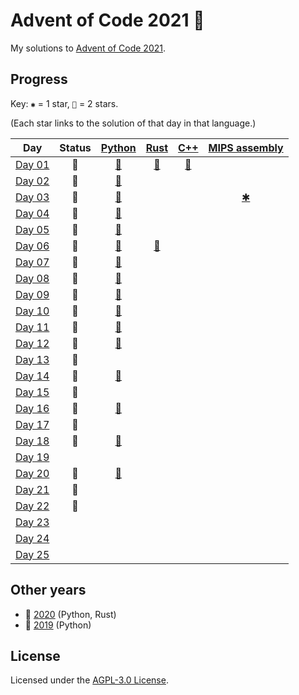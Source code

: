 # Advent of Code 2021 🎄

My solutions to [Advent of Code 2021](https://adventofcode.com/2021).

## Progress

Key: `✱` = 1 star, `🌟` = 2 stars.

(Each star links to the solution of that day in that language.)

| Day           | Status | [Python](python) | [Rust](rust) | [C++](cpp) | [MIPS assembly](asm) |
| ------------- |:------:|:----------------:|:------------:|:----------:|:--------------------:|
| [Day 01][d01] | 🌟 | [🌟][py01] | [🌟][rs01] | [🌟][cpp01] |  |
| [Day 02][d02] | 🌟 | [🌟][py02] |  |  |  |
| [Day 03][d03] | 🌟 | [🌟][py03] |  |  | [✱][asm03] |
| [Day 04][d04] | 🌟 | [🌟][py04] |  |  |  |
| [Day 05][d05] | 🌟 | [🌟][py05] |  |  |  |
| [Day 06][d06] | 🌟 | [🌟][py06] | [🌟][rs06] |  |  |
| [Day 07][d07] | 🌟 | [🌟][py07] |  |  |  |
| [Day 08][d08] | 🌟 | [🌟][py08] |  |  |  |
| [Day 09][d09] | 🌟 | [🌟][py09] |  |  |  |
| [Day 10][d10] | 🌟 | [🌟][py10] |  |  |  |
| [Day 11][d11] | 🌟 | [🌟][py11] |  |  |  |
| [Day 12][d12] | 🌟 | [🌟][py12] |  |  |  |
| [Day 13][d13] | 🌟 |  |  |  |  |
| [Day 14][d14] | 🌟 | [🌟][py14] |  |  |  |
| [Day 15][d15] | 🌟 |  |  |  |  |
| [Day 16][d16] | 🌟 | [🌟][py16] |  |  |  |
| [Day 17][d17] | 🌟 |  |  |  |  |
| [Day 18][d18] | 🌟 | [🌟][py18] |  |  |  |
| [Day 19][d19] |  |  |  |  |  |
| [Day 20][d20] | 🌟 | [🌟][py20] |  |  |  |
| [Day 21][d21] | 🌟 |  |  |  |  |
| [Day 22][d22] | 🌟 |  |  |  |  |
| [Day 23][d23] |  |  |  |  |  |
| [Day 24][d24] |  |  |  |  |  |
| [Day 25][d25] |  |  |  |  |  |

## Other years

- 🎄 [2020](https://github.com/jonatcln/advent-of-code-2020) (Python, Rust)
- 🎄 [2019](https://github.com/jonatcln/advent-of-code-2019) (Python)

## License

Licensed under the [AGPL-3.0 License](LICENSE).


[d01]: https://adventofcode.com/2021/day/1
[d02]: https://adventofcode.com/2021/day/2
[d03]: https://adventofcode.com/2021/day/3
[d04]: https://adventofcode.com/2021/day/4
[d05]: https://adventofcode.com/2021/day/5
[d06]: https://adventofcode.com/2021/day/6
[d07]: https://adventofcode.com/2021/day/7
[d08]: https://adventofcode.com/2021/day/8
[d09]: https://adventofcode.com/2021/day/9
[d10]: https://adventofcode.com/2021/day/10
[d11]: https://adventofcode.com/2021/day/11
[d12]: https://adventofcode.com/2021/day/12
[d13]: https://adventofcode.com/2021/day/13
[d14]: https://adventofcode.com/2021/day/14
[d15]: https://adventofcode.com/2021/day/15
[d16]: https://adventofcode.com/2021/day/16
[d17]: https://adventofcode.com/2021/day/17
[d18]: https://adventofcode.com/2021/day/18
[d19]: https://adventofcode.com/2021/day/19
[d20]: https://adventofcode.com/2021/day/20
[d21]: https://adventofcode.com/2021/day/21
[d22]: https://adventofcode.com/2021/day/22
[d23]: https://adventofcode.com/2021/day/23
[d24]: https://adventofcode.com/2021/day/24
[d25]: https://adventofcode.com/2021/day/25

[py01]: python/aoc2021/day01
[py02]: python/aoc2021/day02
[py03]: python/aoc2021/day03
[py04]: python/aoc2021/day04
[py05]: python/aoc2021/day05
[py06]: python/aoc2021/day06
[py07]: python/aoc2021/day07
[py08]: python/aoc2021/day08
[py09]: python/aoc2021/day09
[py10]: python/aoc2021/day10
[py11]: python/aoc2021/day11
[py12]: python/aoc2021/day12
[py14]: python/aoc2021/day14
[py16]: python/aoc2021/day16
[py18]: python/aoc2021/day18
[py20]: python/aoc2021/day20

[rs01]: rust/src/day01
[rs06]: rust/src/day06

[cpp01]: cpp/src/day01.cpp

[asm03]: asm/day03
